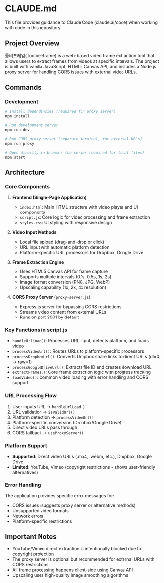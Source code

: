 # CLAUDE.md

This file provides guidance to Claude Code (claude.ai/code) when working with code in this repository.

## Project Overview

툴비프레임(Toolbeeframe) is a web-based video frame extraction tool that allows users to extract frames from videos at specific intervals. The project is built with vanilla JavaScript, HTML5 Canvas API, and includes a Node.js proxy server for handling CORS issues with external video URLs.

## Commands

### Development
```bash
# Install dependencies (required for proxy server)
npm install

# Run development server
npm run dev

# Run CORS proxy server (separate terminal, for external URLs)
npm run proxy

# Open directly in browser (no server required for local files)
npm start
```

## Architecture

### Core Components

1. **Frontend (Single-Page Application)**
   - `index.html`: Main HTML structure with video player and UI components
   - `script.js`: Core logic for video processing and frame extraction
   - `styles.css`: UI styling with responsive design

2. **Video Input Methods**
   - Local file upload (drag-and-drop or click)
   - URL input with automatic platform detection
   - Platform-specific URL processors for Dropbox, Google Drive

3. **Frame Extraction Engine**
   - Uses HTML5 Canvas API for frame capture
   - Supports multiple intervals (0.1s, 0.5s, 1s, 2s)
   - Image format conversion (PNG, JPG, WebP)
   - Upscaling capability (1x, 2x, 4x resolution)

4. **CORS Proxy Server** (`proxy-server.js`)
   - Express.js server for bypassing CORS restrictions
   - Streams video content from external URLs
   - Runs on port 3001 by default

### Key Functions in script.js

- `handleUrlLoad()`: Processes URL input, detects platform, and loads video
- `processVideoUrl()`: Routes URLs to platform-specific processors
- `processDropboxUrl()`: Converts Dropbox share links to direct URLs (dl=0 → raw=1)
- `processGoogleDriveUrl()`: Extracts file ID and creates download URL
- `extractFrames()`: Core frame extraction logic with progress tracking
- `loadVideo()`: Common video loading with error handling and CORS support

### URL Processing Flow
1. User inputs URL → `handleUrlLoad()`
2. URL validation → `isValidUrl()`
3. Platform detection → `processVideoUrl()`
4. Platform-specific conversion (Dropbox/Google Drive)
5. Direct video URLs pass through
6. CORS fallback → `useProxyServer()`

### Platform Support

- **Supported**: Direct video URLs (.mp4, .webm, etc.), Dropbox, Google Drive
- **Limited**: YouTube, Vimeo (copyright restrictions - shows user-friendly alternatives)

### Error Handling

The application provides specific error messages for:
- CORS issues (suggests proxy server or alternative methods)
- Unsupported video formats
- Network errors
- Platform-specific restrictions

## Important Notes

- YouTube/Vimeo direct extraction is intentionally blocked due to copyright protection
- The proxy server is optional but recommended for external URLs with CORS restrictions
- All frame processing happens client-side using Canvas API
- Upscaling uses high-quality image smoothing algorithms
